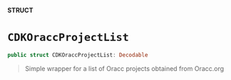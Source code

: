 **STRUCT**

# `CDKOraccProjectList`

```swift
public struct CDKOraccProjectList: Decodable
```

> Simple wrapper for a list of Oracc projects obtained from Oracc.org
